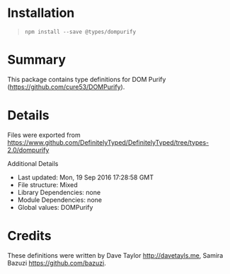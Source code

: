 # Installation
> `npm install --save @types/dompurify`

# Summary
This package contains type definitions for DOM Purify (https://github.com/cure53/DOMPurify).

# Details
Files were exported from https://www.github.com/DefinitelyTyped/DefinitelyTyped/tree/types-2.0/dompurify

Additional Details
 * Last updated: Mon, 19 Sep 2016 17:28:58 GMT
 * File structure: Mixed
 * Library Dependencies: none
 * Module Dependencies: none
 * Global values: DOMPurify

# Credits
These definitions were written by Dave Taylor <http://davetayls.me>, Samira Bazuzi <https://github.com/bazuzi>.
